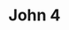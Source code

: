 ---
layout: single_chapter
title: John 4
book_name: John
chapter_name: John 4
weight: 43.004
tags: [archive, single chapter]
---